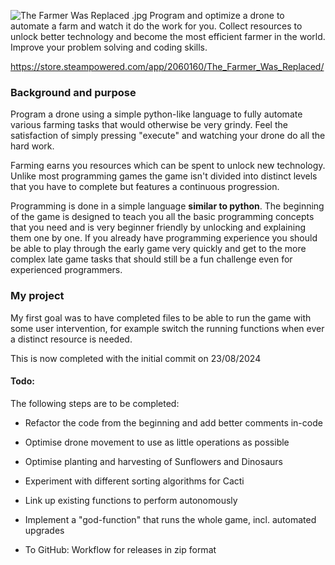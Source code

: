 ![The Farmer Was Replaced .jpg](https://shared.akamai.steamstatic.com/store_item_assets/steam/apps/2060160/capsule_616x353.jpg?t=1704041534)
Program and optimize a drone to automate a farm and watch it do the work for you. 
Collect resources to unlock better technology and become the most efficient farmer in the world. 
Improve your problem solving and coding skills.

https://store.steampowered.com/app/2060160/The_Farmer_Was_Replaced/

### Background and purpose

Program a drone using a simple python-like language to fully automate various farming tasks that would otherwise be very grindy. Feel the satisfaction of simply pressing "execute" and watching your drone do all the hard work.

Farming earns you resources which can be spent to unlock new technology. Unlike most programming games the game isn't divided into distinct levels that you have to complete but features a continuous progression.

Programming is done in a simple language **similar to python**. The beginning of the game is designed to teach you all the basic programming concepts that you need and is very beginner friendly by unlocking and explaining them one by one.
If you already have programming experience you should be able to play through the early game very quickly and get to the more complex late game tasks that should still be a fun challenge even for experienced programmers.



### My project

My first goal was to have completed files to be able to run the game with some user intervention, for example switch the running functions when ever a distinct resource is needed.

This is now completed with the initial commit on 23/08/2024

#### Todo:

The following steps are to be completed:

* Refactor the code from the beginning and add better comments in-code
* Optimise drone movement to use as little operations as possible
* Optimise planting and harvesting of Sunflowers and Dinosaurs
* Experiment with different sorting algorithms for Cacti
* Link up existing functions to perform autonomously
* Implement a "god-function" that runs the whole game, incl. automated upgrades

* To GitHub: Workflow for releases in zip format




